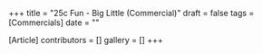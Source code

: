+++
title = "25c Fun - Big Little (Commercial)"
draft = false
tags = [Commercials]
date = ""

[Article]
contributors = []
gallery = []
+++